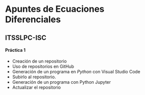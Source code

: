 # Apuntes de Ecuaciones Diferenciales
## ITSSLPC-ISC

#### Práctica 1
- Creación de un repositorio
- Uso de repositorios en GitHub
- Generación de un programa en _Python_  con Visual Studio Code
- Subirlo al repositorio.
- Generación de un programa con Python Jupyter 
- Actualizar el repositorio